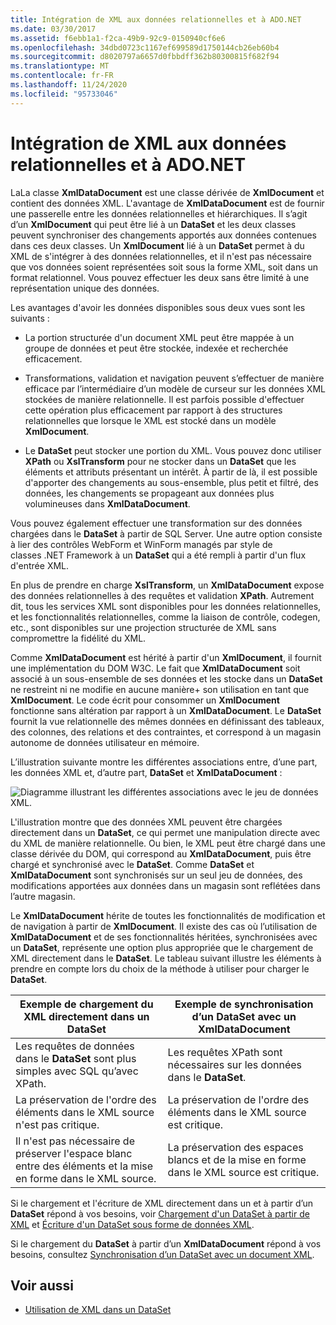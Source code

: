 ```yaml
---
title: Intégration de XML aux données relationnelles et à ADO.NET
ms.date: 03/30/2017
ms.assetid: f6ebb1a1-f2ca-49b9-92c9-0150940cf6e6
ms.openlocfilehash: 34dbd0723c1167ef699589d1750144cb26eb60b4
ms.sourcegitcommit: d8020797a6657d0fbbdff362b80300815f682f94
ms.translationtype: MT
ms.contentlocale: fr-FR
ms.lasthandoff: 11/24/2020
ms.locfileid: "95733046"
---
```

# <a name="xml-integration-with-relational-data-and-adonet"></a>Intégration de XML aux données relationnelles et à ADO.NET

LaLa classe **XmlDataDocument** est une classe dérivée de **XmlDocument** et contient des données XML. L'avantage de **XmlDataDocument** est de fournir une passerelle entre les données relationnelles et hiérarchiques. Il s’agit d’un **XmlDocument** qui peut être lié à un **DataSet** et les deux classes peuvent synchroniser des changements apportés aux données contenues dans ces deux classes. Un **XmlDocument** lié à un **DataSet** permet à du XML de s'intégrer à des données relationnelles, et il n'est pas nécessaire que vos données soient représentées soit sous la forme XML, soit dans un format relationnel. Vous pouvez effectuer les deux sans être limité à une représentation unique des données.  
  
 Les avantages d'avoir les données disponibles sous deux vues sont les suivants :  
  
- La portion structurée d'un document XML peut être mappée à un groupe de données et peut être stockée, indexée et recherchée efficacement.  
  
- Transformations, validation et navigation peuvent s’effectuer de manière efficace par l’intermédiaire d’un modèle de curseur sur les données XML stockées de manière relationnelle. Il est parfois possible d'effectuer cette opération plus efficacement par rapport à des structures relationnelles que lorsque le XML est stocké dans un modèle **XmlDocument**.  
  
- Le **DataSet** peut stocker une portion du XML. Vous pouvez donc utiliser **XPath** ou **XslTransform** pour ne stocker dans un **DataSet** que les éléments et attributs présentant un intérêt. À partir de là, il est possible d'apporter des changements au sous-ensemble, plus petit et filtré, des données, les changements se propageant aux données plus volumineuses dans **XmlDataDocument**.  
  
 Vous pouvez également effectuer une transformation sur des données chargées dans le **DataSet** à partir de SQL Server. Une autre option consiste à lier des contrôles WebForm et WinForm managés par style de classes .NET Framework à un **DataSet** qui a été rempli à partir d'un flux d'entrée XML.  
  
 En plus de prendre en charge **XslTransform**, un **XmlDataDocument** expose des données relationnelles à des requêtes et validation **XPath**.  Autrement dit, tous les services XML sont disponibles pour les données relationnelles, et les fonctionnalités relationnelles, comme la liaison de contrôle, codegen, etc., sont disponibles sur une projection structurée de XML sans compromettre la fidélité du XML.  
  
 Comme **XmlDataDocument** est hérité à partir d'un **XmlDocument**, il fournit une implémentation du DOM W3C. Le fait que **XmlDataDocument** soit associé à un sous-ensemble de ses données et les stocke dans un **DataSet** ne restreint ni ne modifie en aucune manière+ son utilisation en tant que **XmlDocument**. Le code écrit pour consommer un **XmlDocument** fonctionne sans altération par rapport à un **XmlDataDocument**. Le **DataSet** fournit la vue relationnelle des mêmes données en définissant des tableaux, des colonnes, des relations et des contraintes, et correspond à un magasin autonome de données utilisateur en mémoire.  
  
 L’illustration suivante montre les différentes associations entre, d’une part, les données XML et, d’autre part, **DataSet** et **XmlDataDocument** :
  
 ![Diagramme illustrant les différentes associations avec le jeu de données XML.](./media/xml-integration-with-relational-data-and-adonet/xml-integration-relational-data-adodotnet.gif)  
  
 L'illustration montre que des données XML peuvent être chargées directement dans un **DataSet**, ce qui permet une manipulation directe avec du XML de manière relationnelle. Ou bien, le XML peut être chargé dans une classe dérivée du DOM, qui correspond au **XmlDataDocument**, puis être chargé et synchronisé avec le **DataSet**. Comme **DataSet** et **XmlDataDocument** sont synchronisés sur un seul jeu de données, des modifications apportées aux données dans un magasin sont reflétées dans l’autre magasin.  
  
 Le **XmlDataDocument** hérite de toutes les fonctionnalités de modification et de navigation à partir de **XmlDocument**. Il existe des cas où l’utilisation de **XmlDataDocument** et de ses fonctionnalités héritées, synchronisées avec un **DataSet**, représente une option plus appropriée que le chargement de XML directement dans le **DataSet**. Le tableau suivant illustre les éléments à prendre en compte lors du choix de la méthode à utiliser pour charger le **DataSet**.  
  
|Exemple de chargement du XML directement dans un DataSet|Exemple de synchronisation d’un DataSet avec un XmlDataDocument|  
|----------------------------------------------|-----------------------------------------------------------|  
|Les requêtes de données dans le **DataSet** sont plus simples avec SQL qu’avec XPath.|Les requêtes XPath sont nécessaires sur les données dans le **DataSet**.|  
|La préservation de l'ordre des éléments dans le XML source n'est pas critique.|La préservation de l'ordre des éléments dans le XML source est critique.|  
|Il n'est pas nécessaire de préserver l'espace blanc entre des éléments et la mise en forme dans le XML source.|La préservation des espaces blancs et de la mise en forme dans le XML source est critique.|  
  
 Si le chargement et l'écriture de XML directement dans un et à partir d’un **DataSet** répond à vos besoins, voir [Chargement d'un DataSet à partir de XML](../../../framework/data/adonet/dataset-datatable-dataview/loading-a-dataset-from-xml.md) et [Écriture d'un DataSet sous forme de données XML](../../../framework/data/adonet/dataset-datatable-dataview/writing-dataset-contents-as-xml-data.md).  
  
 Si le chargement du **DataSet** à partir d’un **XmlDataDocument** répond à vos besoins, consultez [Synchronisation d’un DataSet avec un document XML](../../../framework/data/adonet/dataset-datatable-dataview/dataset-and-xmldatadocument-synchronization.md).  
  
## <a name="see-also"></a>Voir aussi

- [Utilisation de XML dans un DataSet](../../../framework/data/adonet/dataset-datatable-dataview/using-xml-in-a-dataset.md)

